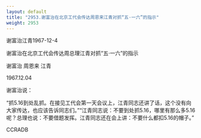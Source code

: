 ```yaml
---
layout: default
title: "2953.谢富治在北京工代会传达周恩来江青对抓“五·一六”的指示"
weight: 2953
---
```


谢富治江青1967-12-4

谢富治在北京工代会传达周总理江青对抓“五·一六”的指示

谢富治 周恩来 江青

1967.12.04

谢富治说：

“抓5.16到处乱抓。在接见工代会第一天会议上，江青同志还讲了话，这个没有向大家传达，也应该告诉同志们。”“江青同志说：不要到处抓5.16，哪里有那么多5.16呢？总理也说：不要借题发挥。江青同志还在会上讲：不要什么都扣5.16的帽子。”

CCRADB

